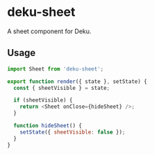 
# deku-sheet

A sheet component for Deku.

## Usage

```js
import Sheet from 'deku-sheet';

export function render({ state }, setState) {
  const { sheetVisible } = state;

  if (sheetVisible) {
    return <Sheet onClose={hideSheet} />;
  }

  function hideSheet() {
    setState({ sheetVisible: false });
  }
}
```
